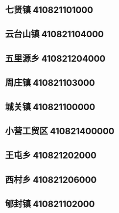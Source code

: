 # 七贤镇 410821101000
# 云台山镇 410821104000
# 五里源乡 410821204000
# 周庄镇 410821103000
# 城关镇 410821100000
# 小营工贸区 410821400000
# 王屯乡 410821202000
# 西村乡 410821206000
# 郇封镇 410821102000
